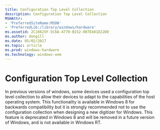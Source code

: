 ```yaml
---
title: Configuration Top Level Collection
description: Configuration Top Level Collection
MSHAttr:
- 'PreferredSiteName:MSDN'
- 'PreferredLib:/library/windows/hardware'
ms.assetid: 2C16625F-5C6A-4770-B152-087E481D22D0
ms.author: dongill
ms.date: 05/02/2017
ms.topic: article
ms.prod: windows-hardware
ms.technology: windows-oem
---
```


# Configuration Top Level Collection


In previous versions of windows, some devices used a configuration top level collection to allow their devices to adapt to the capabilities of the host operating system. This functionality is available in Windows 8 for backwards compatibility but it is strongly recommended not to use the configuration collection when designing a new digitizer for Windows. This feature is deprecated in Windows 8 and will be removed in a future version of Windows, and is not available in Windows RT.

 

 






